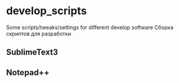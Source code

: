 # develop_scripts
Some scripts/tweaks/settings for different develop software
Сборка скриптов для разработки

## SublimeText3

## Notepad++
